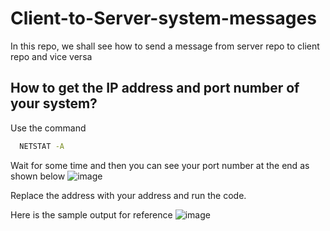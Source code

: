 # Client-to-Server-system-messages
In this repo, we shall see how to send a message from server repo to client repo and vice versa


## How to get the IP address and port number of your system?

Use the command
```bash
  NETSTAT -A
```
Wait for some time and then you can see your port number at the end as shown below
![image](https://github.com/manu-polsani/Client-to-Server-system-messages/assets/92240373/7a4a8e19-8784-4158-9651-e0fac4c98814)

Replace the address with your address and run the code.

Here is the sample output for reference
![image](https://github.com/manu-polsani/Client-to-Server-system-messages/assets/92240373/68116b97-0447-4ca6-bf5e-db9692703d08)

